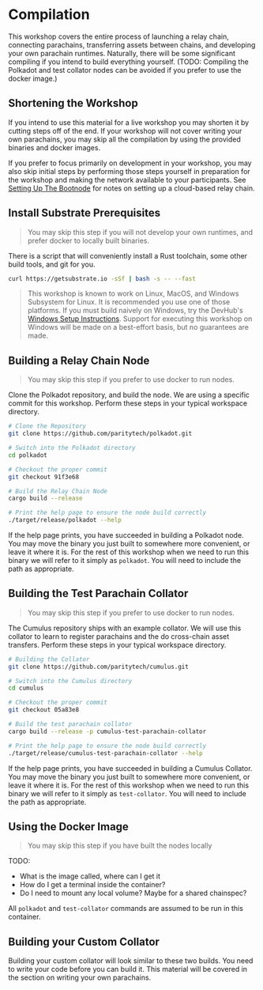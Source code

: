 # Compilation

This workshop covers the entire process of launching a relay chain, connecting parachains, transferring assets between chains, and developing your own parachain runtimes. Naturally, there will be some significant compiling if you intend to build everything yourself. (TODO: Compiling the Polkadot and test collator nodes can be avoided if you prefer to use the docker image.)

## Shortening the Workshop

If you intend to use this material for a live workshop you may shorten it by cutting steps off of the end. If your workshop will not cover writing your own parachains, you may skip all the compilation by using the provided binaries and docker images.

If you prefer to focus primarily on development in your workshop, you may also skip initial steps by performing those steps yourself in preparation for the workshop and making the network available to your participants. See [Setting Up The Bootnode](SettingUpTheBootnode.md) for notes on setting up a cloud-based relay chain.

## Install Substrate Prerequisites

> You may skip this step if you will not develop your own runtimes, and prefer docker to locally built binaries.

There is a script that will conveniently install a Rust toolchain, some other build tools, and git for you.

```bash
curl https://getsubstrate.io -sSf | bash -s -- --fast
```

> This workshop is known to work on Linux, MacOS, and Windows Subsystem for Linux. It is recommended you use one of those platforms. If you must build naively on Windows, try the DevHub's [Windows Setup Instructions](https://substrate.dev/docs/en/knowledgebase/getting-started/windows-users). Support for executing this workshop on Windows will be made on a best-effort basis, but no guarantees are made.

## Building a Relay Chain Node

> You may skip this step if you prefer to use docker to run nodes.

Clone the Polkadot repository, and build the node. We are using a specific commit for this workshop. Perform these steps in your typical workspace directory.

```bash
# Clone the Repository
git clone https://github.com/paritytech/polkadot.git

# Switch into the Polkadot directory
cd polkadot

# Checkout the proper commit
git checkout 91f3e68

# Build the Relay Chain Node
cargo build --release

# Print the help page to ensure the node build correctly
./target/release/polkadot --help
```

If the help page prints, you have succeeded in building a Polkadot node. You may move the binary you just built to somewhere more convenient, or leave it where it is. For the rest of this workshop when we need to run this binary we will refer to it simply as `polkadot`. You will need to include the path as appropriate.

## Building the Test Parachain Collator

> You may skip this step if you prefer to use docker to run nodes.

The Cumulus repository ships with an example collator. We will use this collator to learn to register parachains and the do cross-chain asset transfers. Perform these steps in your typical workspace directory.

```bash
# Building the Collator
git clone https://github.com/paritytech/cumulus.git

# Switch into the Cumulus directory
cd cumulus

# Checkout the proper commit
git checkout 05a83e8

# Build the test parachain collator
cargo build --release -p cumulus-test-parachain-collator

# Print the help page to ensure the node build correctly
./target/release/cumulus-test-parachain-collator --help
```

If the help page prints, you have succeeded in building a Cumulus Collator. You may move the binary you just built to somewhere more convenient, or leave it where it is. For the rest of this workshop when we need to run this binary we will refer to it simply as `test-collator`. You will need to include the path as appropriate.

## Using the Docker Image

> You may skip this step if you have built the nodes locally

TODO:
* What is the image called, where can I get it
* How do I get a terminal inside the container?
* Do I need to mount any local volume? Maybe for a shared chainspec?

All `polkadot` and `test-collator` commands are assumed to be run in this container.

## Building your Custom Collator

Building your custom collator will look similar to these two builds. You need to write your code before you can build it. This material will be covered in the section on writing your own parachains.
